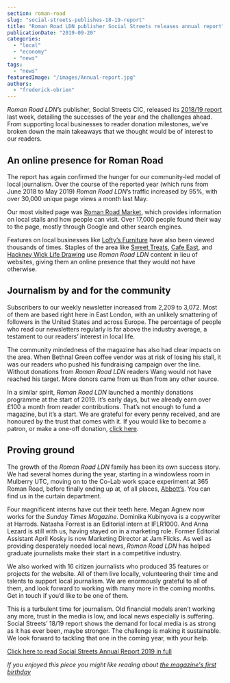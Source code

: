 ```yaml
---
section: roman-road
slug: "social-streets-publishes-18-19-report"
title: "Roman Road LDN publisher Social Streets releases annual report"
publicationDate: "2019-09-20"
categories: 
  - "local"
  - "economy"
  - "news"
tags: 
  - "news"
featuredImage: "/images/Annual-report.jpg"
authors: 
  - "frederick-obrien"
---
```


_Roman Road LDN_’s publisher, Social Streets CIC, released its [2018/19 report](https://socialstreets.co/about/) last week, detailing the successes of the year and the challenges ahead. From supporting local businesses to reader donation milestones, we’ve broken down the main takeaways that we thought would be of interest to our readers. 

## An online presence for Roman Road

The report has again confirmed the hunger for our community-led model of local journalism. Over the course of the reported year (which runs from June 2018 to May 2019) _Roman Road LDN_’s traffic increased by 95%, with over 30,000 unique page views a month last May. 

Our most visited page was [Roman Road Market](https://romanroadlondon.com/market/), which provides information on local stalls and how people can visit. Over 17,000 people found their way to the page, mostly through Google and other search engines. 

Features on local businesses like [Lofty’s Furniture](https://romanroadlondon.com/loftys-furniture-shop/) have also been viewed thousands of times. Staples of the area like [Sweet Treats](https://romanroadlondon.com/sweet-treats-sweet-shop/), [Cafe East](https://romanroadlondon.com/cafe-east-roman-road-mustafa-has-interview/), and [Hackney Wick Life Drawing](https://romanroadlondon.com/hackney-wick-life-drawing-fifty-two-exhibition/) use _Roman Road LDN_ content in lieu of websites, giving them an online presence that they would not have otherwise.

## Journalism by and for the community

Subscribers to our weekly newsletter increased from 2,209 to 3,072. Most of them are based right here in East London, with an unlikely smattering of followers in the United States and across Europe. The percentage of people who read our newsletters regularly is far above the industry average, a testament to our readers’ interest in local life. 

The community mindedness of the magazine has also had clear impacts on the area. When Bethnal Green coffee vendor was at risk of losing his stall, it was our readers who pushed his fundraising campaign over the line. Without donations from _Roman Road LDN_ readers Wang would not have reached his target. More donors came from us than from any other source.

In a similar spirit, _Roman Road LDN_ launched a monthly donations programme at the start of 2019. It’s early days, but we already earn over £100 a month from reader contributions. That’s not enough to fund a magazine, but it’s a start. We are grateful for every penny received, and are honoured by the trust that comes with it. If you would like to become a patron, or make a one-off donation, [click here](https://romanroadlondon.com/support-us/). 

## Proving ground

The growth of the _Roman Road LDN_ family has been its own success story. We had several homes during the year, starting in a windowless room in Mulberry UTC, moving on to the Co-Lab work space experiment at 365 Roman Road, before finally ending up at, of all places, [Abbott’s](https://romanroadlondon.com/abbotts-flooring-family-interview/). You can find us in the curtain department. 

Four magnificent interns have cut their teeth here. Megan Agnew now works for the _Sunday Times Magazine_. Dominika Kubinyova is a copywriter at Harrods. Natasha Forrest is an Editorial intern at IFLR1000. And Anna Lezard is still with us, having stayed on in a marketing role. Former Editorial Assistant April Kosky is now Marketing Director at Jam Flicks. As well as providing desperately needed local news, _Roman Road LDN_ has helped graduate journalists make their start in a competitive industry. 

We also worked with 16 citizen journalists who produced 35 features or projects for the website. All of them live locally, volunteering their time and talents to support local journalism. We are enormously grateful to all of them, and look forward to working with many more in the coming months. Get in touch if you’d like to be one of them. 

This is a turbulent time for journalism. Old financial models aren’t working any more, trust in the media is low, and local news especially is suffering. Social Streets’ 18/19 report shows the demand for local media is as strong as it has ever been, maybe stronger. The challenge is making it sustainable. We look forward to tackling that one in the coming year, with your help.

[Click here to read Social Streets Annual Report 2019 in full](https://socialstreets.co/wp-content/uploads/2019/09/Social-Streets-Annual-Report-YE2019-web.pdf)

_If you enjoyed this piece you might like reading about [the magazine's first birthday](https://romanroadlondon.com/first-year-shows-hunger-for-local-journalism/)_

